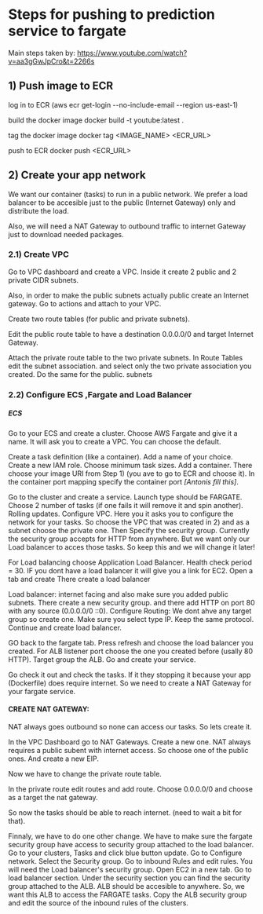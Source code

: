 # Steps for pushing to prediction service to fargate

Main steps taken by: 
https://www.youtube.com/watch?v=aa3gGwJpCro&t=2266s

## 1) Push image to ECR

log in to ECR
(aws ecr get-login --no-include-email --region us-east-1)

build the docker image
docker build -t youtube:latest .

tag the docker image
docker tag <IMAGE_NAME> <ECR_URL>

push to ECR
docker push <ECR_URL>

## 2) Create your app network

We want our container (tasks) to run in a public network. We prefer a load balancer to be accesible just to the public (Internet Gateway) only and distribute the load.

Also, we will need a NAT Gateway to outbound traffic to internet Gateway just to download needed packages.

### 2.1) Create VPC


Go to VPC dashboard and create a VPC.
Inside it create 2 public and 2 private CIDR subnets.

Also, in order to make the public subnets actually public create an Internet gateway. Go to actions and attach to your VPC.

Create two route tables (for public and private subnets).

Edit the public route table to have a destination 0.0.0.0/0 and target Internet Gateway.

Attach the private route table to the two private subnets. In Route Tables edit the subnet association. and select only the two private association you created. Do the same for the public. subnets

### 2.2) Configure ECS ,Fargate and Load Balancer

##### ECS

Go to your ECS and create a cluster.
Choose AWS Fargate and give it a name. It will ask you to create a VPC. You can choose the default.

Create a task definition (like a container). Add a name of your choice. Create a new IAM role.
Choose minimum task sizes. Add a container. There choose your image URI from Step 1) (you ave to go to ECR and choose it). In the container port mapping specify the container port *[Antonis fill this]*.

Go to the cluster and create a service. Launch type should be FARGATE. Choose 2 number of tasks (if one fails it will remove it and spin another). Rolling updates.
Configure VPC. Here you it asks you to configure the network for your tasks. So choose the VPC that was created in 2) and as a subnet choose the private one. Then Specify the security group. Currently the security group accepts for HTTP from anywhere. But we want only our Load balancer to acces those tasks. So keep this and we will change it later!

For Load balancing choose Application Load Balancer. Health check period = 30. IF you dont have a load balancer it will give you a link for EC2. Open a tab and create There create a load balancer

Load balancer: internet facing and also make sure you added public subnets. There create a new security group. and there add HTTP on port 80 with any source (0.0.0.0/0 ::0). Configure Routing: We dont ahve any target group so create one. Make sure you select type IP. Keep the same protocol. Continue and create load balancer.

GO back to the fargate tab. Press refresh and choose the load balancer you created. For ALB listener port choose the one you created before (usally 80 HTTP). Target group the ALB. Go and create your service.

Go check it out and check the tasks. If it they stopping it because your app (Dockerfile) does require internet. So we need to create a NAT Gateway for your fargate service.

#### CREATE NAT GATEWAY:

NAT always goes outbound so none can access our tasks. So lets create it.

In the VPC Dashboard go to NAT Gateways. Create a new one. NAT always requires a public subent with internet access. So choose one of the public ones. And create a new EIP. 

Now we have to change the private route table.

In the private route edit routes and add route. Choose 0.0.0.0/0 and choose as a target the nat gateway.

So now the tasks should be able to reach internet. (need to wait a bit  for that).

Finnaly, we have to do one other change. We have to make sure the fargate security group have access to security group attached to the load balancer. Go to your clusters, Tasks and click blue button update. Go to Configure network. Select the Security group. Go to inbound Rules and edit rules. You will need the Load balancer's security group. Open EC2 in a new tab. Go to load balancer section. Under the security section you can find the security group attached to the ALB. ALB should be accesible to anywhere. So, we want this ALB to access the FARGATE tasks. Copy the ALB security group and edit the source of the inbound rules of the clusters.


















